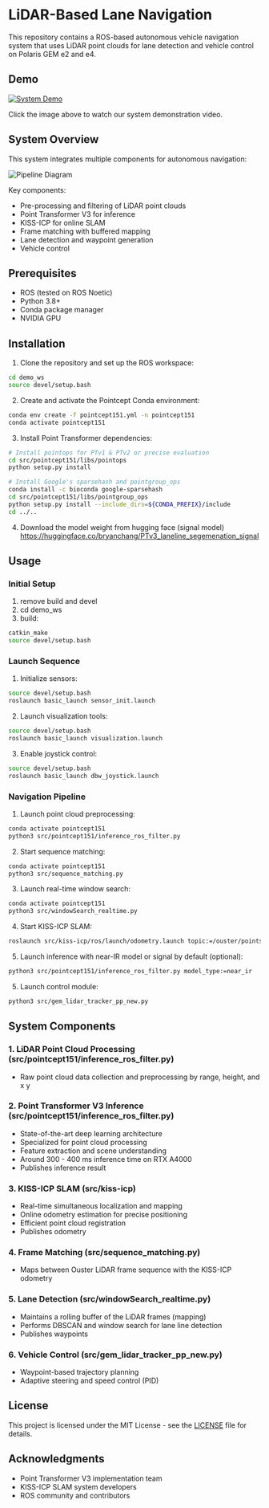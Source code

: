 # LiDAR-Based Lane Navigation
This repository contains a ROS-based autonomous vehicle navigation system that uses LiDAR point clouds for lane detection and vehicle control on Polaris GEM e2 and e4.

## Demo
[![System Demo](https://i3.ytimg.com/vi/ihDA-dlf1ts/maxresdefault.jpg)](https://youtu.be/ihDA-dlf1ts)

Click the image above to watch our system demonstration video.

## System Overview
This system integrates multiple components for autonomous navigation:

![Pipeline Diagram](https://github.com/user-attachments/assets/2270f090-0446-4392-a38a-c3dde9e49b30)

Key components:
- Pre-processing and filtering of LiDAR point clouds
- Point Transformer V3 for inference
- KISS-ICP for online SLAM
- Frame matching with buffered mapping
- Lane detection and waypoint generation
- Vehicle control

## Prerequisites
- ROS (tested on ROS Noetic)
- Python 3.8+
- Conda package manager
- NVIDIA GPU 

## Installation

1. Clone the repository and set up the ROS workspace:
```bash
cd demo_ws
source devel/setup.bash
```

2. Create and activate the Pointcept Conda environment:
```bash
conda env create -f pointcept151.yml -n pointcept151
conda activate pointcept151
```

3. Install Point Transformer dependencies:
```bash
# Install pointops for PTv1 & PTv2 or precise evaluation
cd src/pointcept151/libs/pointops
python setup.py install

# Install Google's sparsehash and pointgroup_ops
conda install -c bioconda google-sparsehash 
cd src/pointcept151/libs/pointgroup_ops
python setup.py install --include_dirs=${CONDA_PREFIX}/include
cd ../..
```

4. Download the model weight from hugging face (signal model)
   https://huggingface.co/bryanchang/PTv3_laneline_segemenation_signal

## Usage

### Initial Setup
1. remove build and devel
2. cd demo_ws
3. build:
```bash
catkin_make
source devel/setup.bash
```

### Launch Sequence
1. Initialize sensors:
```bash
source devel/setup.bash
roslaunch basic_launch sensor_init.launch
```

2. Launch visualization tools:
```bash
source devel/setup.bash
roslaunch basic_launch visualization.launch
```

3. Enable joystick control:
```bash
source devel/setup.bash
roslaunch basic_launch dbw_joystick.launch
```

### Navigation Pipeline
1. Launch point cloud preprocessing:
```bash
conda activate pointcept151
python3 src/pointcept151/inference_ros_filter.py
```

2. Start sequence matching:
```bash
conda activate pointcept151
python3 src/sequence_matching.py
```

3. Launch real-time window search:
```bash
conda activate pointcept151
python3 src/windowSearch_realtime.py
```

4. Start KISS-ICP SLAM:
```bash
roslaunch src/kiss-icp/ros/launch/odometry.launch topic:=/ouster/points
```

5. Launch inference with near-IR model or signal by default (optional):
```bash
python3 src/pointcept151/inference_ros_filter.py model_type:=near_ir 
```

5. Launch control module:
```bash
python3 src/gem_lidar_tracker_pp_new.py
```

## System Components

### 1. LiDAR Point Cloud Processing (src/pointcept151/inference_ros_filter.py)
- Raw point cloud data collection and preprocessing by range, height, and x y

### 2. Point Transformer V3 Inference (src/pointcept151/inference_ros_filter.py)
- State-of-the-art deep learning architecture
- Specialized for point cloud processing
- Feature extraction and scene understanding
- Around 300 - 400 ms inference time on RTX A4000
- Publishes inference result

### 3. KISS-ICP SLAM (src/kiss-icp)
- Real-time simultaneous localization and mapping
- Online odometry estimation for precise positioning
- Efficient point cloud registration
- Publishes odometry 

### 4. Frame Matching (src/sequence_matching.py)
- Maps between Ouster LiDAR frame sequence with the KISS-ICP odometry

### 5. Lane Detection (src/windowSearch_realtime.py)
- Maintains a rolling buffer of the LiDAR frames (mapping)
- Performs DBSCAN and window search for lane line detection
- Publishes waypoints

### 6. Vehicle Control (src/gem_lidar_tracker_pp_new.py)
- Waypoint-based trajectory planning
- Adaptive steering and speed control (PID)

## License
This project is licensed under the MIT License - see the [LICENSE](LICENSE) file for details.

## Acknowledgments
- Point Transformer V3 implementation team
- KISS-ICP SLAM system developers
- ROS community and contributors
